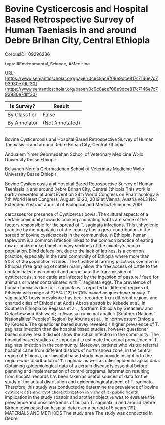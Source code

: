 # Bovine Cysticercosis and Hospital Based Retrospective Survey of Human Taeniasis in and around Debre Brihan City, Central Ethiopia

CorpusID: 109296236
 
tags: #Environmental_Science, #Medicine

URL: [https://www.semanticscholar.org/paper/0c9c8ace708e9dce817c7146e7c793930e7dbf30](https://www.semanticscholar.org/paper/0c9c8ace708e9dce817c7146e7c793930e7dbf30)
 
| Is Survey?        | Result          |
| ----------------- | --------------- |
| By Classifier     | False |
| By Annotator      | (Not Annotated) |

---

Bovine Cysticercosis and Hospital Based Retrospective Survey of Human Taeniasis in and around Debre Brihan City, Central Ethiopia


Andualem Yimer 
Gebrmedehan School of Veterinary Medicine
Wollo University
DesseiEthiopia

Belayneh Mergia 
Gebrmedehan School of Veterinary Medicine
Wollo University
DesseiEthiopia

Bovine Cysticercosis and Hospital Based Retrospective Survey of Human Taeniasis in and around Debre Brihan City, Central Ethiopia
This work is partly presented at Joint Event on 24th World Congress on Pharmacology & 7th World Heart Congress, August 19-20, 2019 at Vienna, Austria Vol.3 No.1 Extended Abstract Journal of Biological and Medical Sciences 2019


carcasses for presence of Cysticercus bovis. The cultural aspects of a certain community towards cooking and eating habits are some of the factors responsible for the spread of T. saginata infections. This unhygienic practice by the population of the country has a great contribution to the spread of bovine cysticercosis in the communities. In Ethiopia, human tapeworm is a common infection linked to the common practice of eating raw or undercooked beef in many sections of the country's human population. Blind defecation, due to the lack of latrines, is a common practice, especially in the rural community of Ethiopia where more than 80% of the population resides. The traditional farming practices common in Ethiopia (free grazing of cattle) mainly allow the free access of cattle to the contaminated environment and perpetuate the transmission of cysticercosis, since cattle are infected by the ingestion of pasture / feed for animals or water contaminated with T. saginata eggs. The prevalence of human taeniasis due to T. saginata was reported in different regions of Ethiopia with range of 27.5% [12] to 70% based on questioner survey. T. saginata/C. bovis prevalence has been recorded from different regions and charted cities of Ethiopia: at Addis Ababa abattoir by Kebede et al.; in Southern Ethiopia by Regassa et al. , Northern Ethiopia by Getachew and Getachew and Ashiwani ; in Awassa municipal abattoir (Southern Nations' Nationalities' Peoples' Region) by Abunna et al. , in northwestern Ethiopia by Kebede. The questioner based survey revealed a higher prevalence of T. saginata infection than the hospital based studies, however questioner based survey result did not show the actual infection in the community. The hospital based studies are important to estimate the actual prevalence of T. saginata infection in the community. Moreover, patients who visited referral hospital came from different districts of north showa zone, in the central region of Ethiopia, our hospital based study may provide insight in to the region-wide distribution of T. saginata as well as other epidemiological data. Obtaining epidemiological data of a certain disease is essential before planning and implementation of control programs. Information resulting from hospital records has been taken as useful sources of data for the study of the actual distribution and epidemiological aspect of T. saginata. Therefore, this study was conducted to determine the prevalence of bovine cysticercosis and cyst characterization in view of its public health implication in the study abattoir and another objective was to evaluate the prevalence and possible trends of human T. saginata in and around Debre Birhan town based on hospital data over a period of 5 years [19]. MATERIALS AND METHODS The study area The study was conducted in Debre